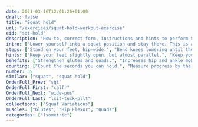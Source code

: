 ```yaml
---
date: 2021-03-16T12:01:26+01:00
draft: false
title: "Squat hold"
url: "/exercises/squat-hold-workout-exercise"
eid: "sqt-hold"
description: "How-to, correct form, instructions and hints to perform Squat hold. Similar exercises and video demo"
intro: ["Lower yourself into a squat position and stay there. This is an isometric exercise, surprisingly hard after 1 or 2 minutes, unless you have strong quads and glutes."]
steps: ["Stand on your feet, hip-wide.", "Bend knees lowering until the quads are parallel to the ground.", "Stay in this position a few seconds or minutes."]
hints: ["Keep your feet slightly open, but almost parallel.", "Keep your body straight."]
benefits: ["Strengthen glutes and quads.", "Increases hip and ankle mobility.", "Its a discrete exercise that can be done everywhere."]
counting: ["Count the seconds you can hold.", "Measure progress by the duration you support.", "Set a challenge of 60 minutes accumulated for a month.", "Create the habit of doing this regularly, for example when preparing for your tv shows or waiting for the bus."]
number: 35
similar: ["squat", "squat hold"]
OrderFull_Prev: "sqt"
OrderFull_First: "calfr"
OrderFull_Next: "wide-pus"
OrderFull_Last: "lsit-tuck-pllt"
collections: ["Squat Variations"]
muscles: ["Glutes", "Hip Flexor", "Quads"]
categories: ["Isometric"]
---
```

